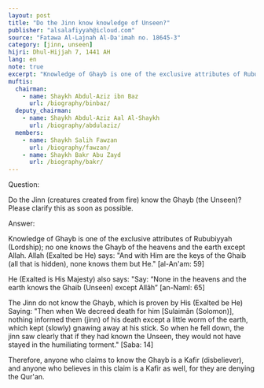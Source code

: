 ```yaml
---
layout: post
title: "Do the Jinn know knowledge of Unseen?"
publisher: "alsalafiyyah@icloud.com"
source: "Fatawa Al-Lajnah Al-Da'imah no. 18645-3"
category: [jinn, unseen]
hijri: Dhul-Hijjah 7, 1441 AH
lang: en
note: true
excerpt: "Knowledge of Ghayb is one of the exclusive attributes of Rububiyyah (Lordship); no one knows the Ghayb of the heavens and the earth except Allah."
muftis:
  chairman: 
    - name: Shaykh Abdul-Aziz ibn Baz
      url: /biography/binbaz/
  deputy_chairman:
    - name: Shaykh Abdul-Aziz Aal Al-Shaykh
      url: /biography/abdulaziz/
  members: 
    - name: Shaykh Salih Fawzan
      url: /biography/fawzan/
    - name: Shaykh Bakr Abu Zayd
      url: /biography/bakr/
---
```


Question: 

Do the Jinn (creatures created from fire) know the Ghayb (the Unseen)? Please clarify this as soon as possible.

Answer:

Knowledge of Ghayb is one of the exclusive attributes of Rububiyyah (Lordship); no one knows the Ghayb of the heavens and the earth except Allah. Allah (Exalted be He) says: "And with Him are the keys of the Ghaib (all that is hidden), none knows them but He." [al-An'am: 59] 

He (Exalted is His Majesty) also says: "Say: “None in the heavens and the earth knows the Ghaib (Unseen) except Allâh” [an-Naml: 65] 

The Jinn do not know the Ghayb, which is proven by His (Exalted be He) Saying: "Then when We decreed death for him [Sulaimân (Solomon)], nothing informed them (jinn) of his death except a little worm of the earth, which kept (slowly) gnawing away at his stick. So when he fell down, the jinn saw clearly that if they had known the Unseen, they would not have stayed in the humiliating torment." [Saba: 14] 

Therefore, anyone who claims to know the Ghayb is a Kafir (disbeliever), and anyone who believes in this claim is a Kafir as well, for they are denying the Qur'an.
